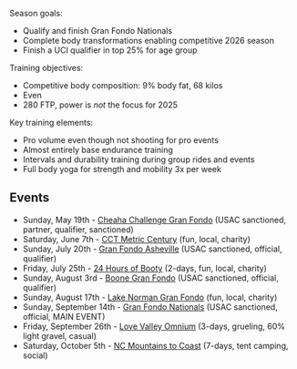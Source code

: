 Season goals:

- Qualify and finish Gran Fondo Nationals
- Complete body transformations enabling competitive 2026 season
- Finish a UCI qualifier in top 25% for age group

Training objectives:

- Competitive body composition: 9% body fat, 68 kilos
- Even
- 280 FTP, power is *not* the focus for 2025

Key training elements:

- Pro volume even though not shooting for pro events
- Almost entirely base endurance training
- Intervals and durability training during group rides and events
- Full body yoga for strength and mobility 3x per week

## Events

- Sunday, May 19th - [Cheaha Challenge Gran Fondo](https://www.cheahachallenge.com/) (USAC sanctioned, partner, qualifier, sanctioned)
- Saturday, June 7th - [CCT Metric Century](https://raceroster.com/events/2025/99053/cct) (fun, local, charity)
- Sunday, July 20th - [Gran Fondo Asheville](https://www.granfondonationalseries.com/gran-fondo-asheville/) (USAC sanctioned, official, qualifier)
- Friday, July 25th - [24 Hours of Booty](https://24foundation.org/24-hours-of-booty/) (2-days, fun, local, charity)
- Sunday, August 3rd - [Boone Gran Fondo](https://www.granfondonationalseries.com/gran-fondo-boone/) (USAC sanctioned, official, qualifier)
- Sunday, August 17th - [Lake Norman Gran Fondo](https://lakenormanfondo.com/) (fun, local, charity)
- Sunday, September 14th - [Gran Fondo Nationals](https://www.granfondonationalseries.com/gran-fondo-maryland/) (USAC sanctioned, official, MAIN EVENT)
- Friday, September 26th -  [Love Valley Omnium](https://www.lovevalleyroubaix.com/) (3-days, grueling, 60% light gravel, casual)
- Saturday, October 5th -  [NC Mountains to Coast](https://ncsports.org/event/cyclenc_mountainstocoast_ride/) (7-days, tent camping, social)